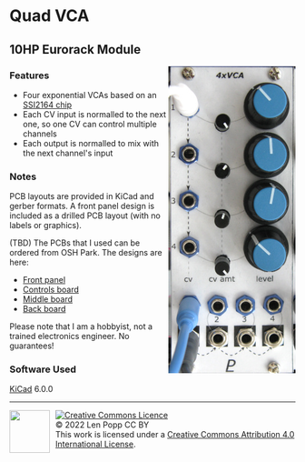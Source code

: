 # Quad VCA

## 10HP Eurorack Module

<img src="VCA-4.jpg" style="float:right">

### Features
- Four exponential VCAs based on an [SSI2164 chip](https://www.soundsemiconductor.com/downloads/ssi2164datasheet.pdf)
- Each CV input is normalled to the next one, so one CV can control multiple channels
- Each output is normalled to mix with the next channel's input

### Notes
PCB layouts are provided in KiCad and gerber formats. A front panel design is included as a drilled PCB layout (with no labels or graphics).

(TBD) The PCBs that I used can be ordered from OSH Park. The designs are here:
- [Front panel](https://oshpark.com/shared_projects/zzz)
- [Controls board](https://oshpark.com/shared_projects/zzz)
- [Middle board](https://oshpark.com/shared_projects/zzz)
- [Back board](https://oshpark.com/shared_projects/zzz)

Please note that I am a hobbyist, not a trained electronics engineer. No guarantees!

### Software Used

[KiCad](https://www.kicad.org/) 6.0.0

<hr /><div><div style="float:left; padding-right:10px;"><img src="https://i0.wp.com/www.oshwa.org/wp-content/uploads/2014/03/oshw-logo-100-px.png" width=71 height=75 /></div><div style="xfloat:left; padding-left:10px;"><a rel="license" href="http://creativecommons.org/licenses/by/4.0/"><img alt="Creative Commons Licence" style="border-width:0;" src="https://i.creativecommons.org/l/by/4.0/88x31.png" /></a><br />© 2022 Len Popp CC BY<br />This work is licensed under a <a rel="license" href="http://creativecommons.org/licenses/by/4.0/">Creative Commons Attribution 4.0 International License</a>.</div></div>